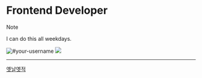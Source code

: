 # Frontend Developer

> [!NOTE]
> I can do this all weekdays.

  <img src="https://github-readme-stats.vercel.app/api/top-langs?username=VVSOGI&show_icons=true&theme=dracula&title_color=ff8000&text_color=ffffff&bg_color=6a6a6a&locale=en&layout=compact&hide_border=true" alt="#your-username" /> 
  <img src="https://github-readme-stats.vercel.app/api?username=VVSOGI&show_icons=true&theme=radical" />

---
[옛날옛적](https://vvsogi-portfolio.netlify.app)
